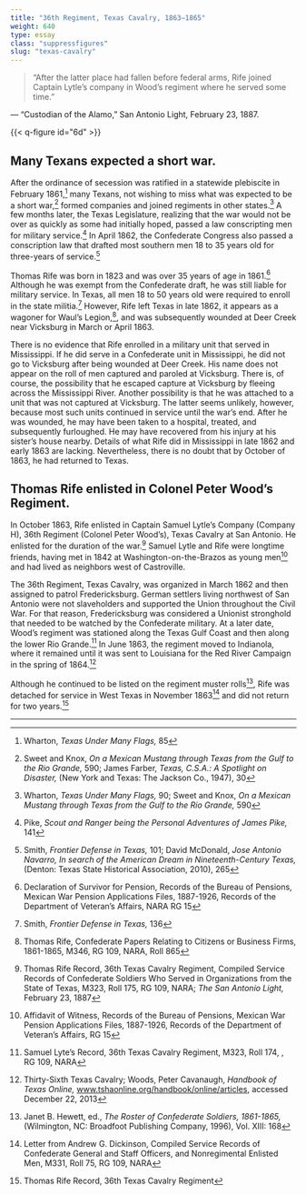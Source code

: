 ```yaml
---
title: "36th Regiment, Texas Cavalry, 1863–1865"
weight: 640
type: essay
class: "suppressfigures"
slug: "texas-cavalry"
---
```


> “After the latter place had fallen before federal arms, Rife joined Captain Lytle’s company in Wood’s regiment where he served some time.”

&mdash; “Custodian of the Alamo,” San Antonio Light, February 23, 1887.

{{< q-figure id="6d" >}}

## Many Texans expected a short war.

After the ordinance of secession was ratified in a statewide plebiscite in February 1861,[^149] many Texans, not wishing to miss what was expected to be a short war,[^150] formed companies and joined regiments in other states.[^151] A few months later, the Texas Legislature, realizing that the war would not be over as quickly as some had initially hoped, passed a law conscripting men for military service.[^152] In April 1862, the Confederate Congress also passed a conscription law that drafted most southern men 18 to 35 years old for three-years of service.[^153]

Thomas Rife was born in 1823 and was over 35 years of age in 1861.[^154] Although he was exempt from the Confederate draft, he was still liable for military service. In Texas, all men 18 to 50 years old were required to enroll in the state militia.[^155] However, Rife left Texas in late 1862, it appears as a wagoner for Waul’s Legion,[^156], and was subsequently wounded at Deer Creek near Vicksburg in March or April 1863.

There is no evidence that Rife enrolled in a military unit that served in Mississippi. If he did serve in a Confederate unit in Mississippi, he did not go to Vicksburg after being wounded at Deer Creek. His name does not appear on the roll of men captured and paroled at Vicksburg. There is, of course, the possibility that he escaped capture at Vicksburg by fleeing across the Mississippi River. Another possibility is that he was attached to a unit that was not captured at Vicksburg. The latter seems unlikely, however, because most such units continued in service until the war’s end. After he was wounded, he may have been taken to a hospital, treated, and subsequently furloughed. He may have recovered from his injury at his sister’s house nearby. Details of what Rife did in Mississippi in late 1862 and early 1863 are lacking. Nevertheless, there is no doubt that by October of 1863, he had returned to Texas.

## Thomas Rife enlisted in Colonel Peter Wood’s Regiment.

In October 1863, Rife enlisted in Captain Samuel Lytle’s Company (Company H), 36th Regiment (Colonel Peter Wood’s), Texas Cavalry at San Antonio. He enlisted for the duration of the war.[^157] Samuel Lytle and Rife were longtime friends, having met in 1842 at Washington-on-the-Brazos as young men[^158] and had lived as neighbors west of Castroville.

The 36th Regiment, Texas Cavalry, was organized in March 1862 and then assigned to patrol Fredericksburg. German settlers living northwest of San Antonio were not slaveholders and supported the Union throughout the Civil War. For that reason, Fredericksburg was considered a Unionist stronghold that needed to be watched by the Confederate military. At a later date, Wood’s regiment was stationed along the Texas Gulf Coast and then along the lower Rio Grande.[^159] In June 1863, the regiment moved to Indianola, where it remained until it was sent to Louisiana for the Red River Campaign in the spring of 1864.[^160]

Although he continued to be listed on the regiment muster rolls[^161], Rife was detached for service in West Texas in November 1863[^162] and did not return for two years.[^163]

***

[^149]: Wharton, *Texas Under Many Flags,* 85
[^150]: Sweet and Knox, *On a Mexican Mustang through Texas from the Gulf to the Rio Grande,* 590; James Farber, *Texas, C.S.A.: A Spotlight on Disaster,* (New York and Texas: The Jackson Co., 1947), 30
[^151]: Wharton, *Texas Under Many Flags,* 90; Sweet and Knox, *On a Mexican Mustang through Texas from the Gulf to the Rio Grande,* 590
[^152]: Pike, *Scout and Ranger being the Personal Adventures of James Pike,* 141
[^153]: Smith, *Frontier Defense in Texas,* 101; David McDonald, *Jose Antonio Navarro, In search of the American Dream in Nineteenth-Century Texas,* (Denton: Texas State Historical Association, 2010), 265
[^154]: Declaration of Survivor for Pension, Records of the Bureau of Pensions, Mexican War Pension Applications Files, 1887-1926, Records of the Department of Veteran’s Affairs, NARA RG 15
[^155]: Smith, *Frontier Defense in Texas,* 136
[^156]: Thomas Rife, Confederate Papers Relating to Citizens or Business Firms, 1861-1865, M346, RG 109, NARA, Roll 865
[^157]: Thomas Rife Record, 36th Texas Cavalry Regiment, Compiled Service Records of Confederate Soldiers Who Served in Organizations from the State of Texas, M323, Roll 175, RG 109, NARA; *The San Antonio Light,* February 23, 1887
[^158]: Affidavit of Witness, Records of the Bureau of Pensions, Mexican War Pension Applications Files, 1887-1926, Records of the Department of Veteran’s Affairs, RG 15
[^159]: Samuel Lyte’s Record, 36th Texas Cavalry Regiment, M323, Roll 174, , RG 109, NARA
[^160]: Thirty-Sixth Texas Cavalry; Woods, Peter Cavanaugh, *Handbook of Texas Online,* www.tshaonline.org/handbook/online/articles, accessed December 22, 2013
[^161]: Janet B. Hewett, ed., *The Roster of Confederate Soldiers, 1861-1865,* (Wilmington, NC: Broadfoot Publishing Company, 1996), Vol. XIII: 168
[^162]: Letter from Andrew G. Dickinson, Compiled Service Records of Confederate General and Staff Officers, and Nonregimental Enlisted Men, M331, Roll 75, RG 109, NARA
[^163]: Thomas Rife Record, 36th Texas Cavalry Regiment
